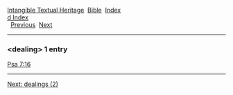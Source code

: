 [Intangible Textual Heritage](../../index)  [Bible](../index) 
[Index](index)   
[d Index](_d_)  
  [Previous](c02879)  [Next](c02881) 

------------------------------------------------------------------------

### &lt;dealing&gt; 1 entry

[Psa 7:16](../kjv/psa007.htm#016)  

------------------------------------------------------------------------

[Next: dealings (2)](c02881)
